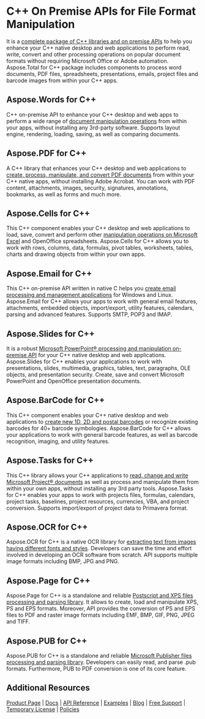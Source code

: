# C++ On Premise APIs for File Format Manipulation

It is a [complete package of C++ libraries and on premise APIs](https://products.aspose.com/total/cpp) to help you enhance your C++ native desktop and web applications to perform read, write, convert and other processing operations on popular document formats without requiring Microsoft Office or Adobe automation. Aspose.Total for C++ package includes components to process word documents, PDF files, spreadsheets, presentations, emails, project files and barcode images from within your C++ apps.

## Aspose.Words for C++

C++ on-premise API to enhance your C++ desktop and web apps to perform a wide range of [document manipulation operations](https://products.aspose.com/words/cpp) from within your apps, without installing any 3rd-party software. Supports layout engine, rendering, loading, saving, as well as comparing documents.

## Aspose.PDF for C++

A C++ library that enhances your C++ desktop and web applications to [create, process, manipulate, and convert PDF documents](https://products.aspose.com/pdf/cpp) from within your C++ native apps, without installing Adobe Acrobat. You can work with PDF content, attachments, images, security, signatures, annotations, bookmarks, as well as forms and much more.

## Aspose.Cells for C++

This C++ component enables your C++ desktop and web applications to load, save, convert and perform other [manipulation operations on Microsoft Excel](https://products.aspose.com/cells/cpp) and OpenOffice spreadsheets. Aspose.Cells for C++ allows you to work with rows, columns, data, formulas, pivot tables, worksheets, tables, charts and drawing objects from within your own apps.

## Aspose.Email for C++

This C++ on-premise API written in native C helps you [create email processing and management applications](https://products.aspose.com/email/cpp) for Windows and Linux. Aspose.Email for C++ allows your apps to work with general email features, attachments, embedded objects, import/export, utility features, calendars, parsing and advanced features. Supports SMTP, POP3 and IMAP.

## Aspose.Slides for C++

It is a robust [Microsoft PowerPoint® processing and manipulation on-premise API](https://products.aspose.com/slides/cpp) for your C++ native desktop and web applications. Aspose.Slides for C++ enables your applications to work with presentations, slides, multimedia, graphics, tables, text, paragraphs, OLE objects, and presentation security. Create, save and convert Microsoft PowerPoint and OpenOffice presentation documents.

## Aspose.BarCode for C++

This C++ component enables your C++ native desktop and web applications to [create new 1D, 2D and postal barcodes](https://products.aspose.com/barcode/cpp) or recognize existing barcodes for 40+ barcode symbologies. Aspose.BarCode for C++ allows your applications to work with general barcode features, as well as barcode recognition, imaging, and utility features.

## Aspose.Tasks for C++

This C++ library allows your C++ applications to [read, change and write Microsoft Project® documents](https://products.aspose.com/tasks/cpp) as well as process and manipulate them from within your own apps, without installing any 3rd party tools. Aspose.Tasks for C++ enables your apps to work with projects files, formulas, calendars, project tasks, baselines, project resources, currencies, VBA, and project conversion. Supports import/export of project data to Primavera format.

## Aspose.OCR for C++

Aspose.OCR for C++ is a native OCR library for [extracting text from images having different fonts and styles](https://products.aspose.com/ocr/cpp). Developers can save the time and effort involved in developing an OCR software from scratch. API supports multiple image formats including BMP, JPG and PNG.

## Aspose.Page for C++

Aspose.Page for C++ is a standalone and reliable [Postscript and XPS files processing and parsing library](https://products.aspose.com/page/cpp). It allows to create, load and manipulate XPS, PS and EPS formats. Moreover, API provides the conversion of PS and EPS files to PDF and raster image formats including EMF, BMP, GIF, PNG, JPEG and TIFF.

## Aspose.PUB for C++

Aspose.PUB for C++ is a standalone and reliable [Microsoft Publisher files processing and parsing library](https://products.aspose.com/pub/cpp). Developers can easily read, and parse .pub formats. Furthermore, PUB to PDF conversion is one of its core feature.

## Additional Resources

[Product Page](https://products.aspose.com/total/cpp) | [Docs](https://docs.aspose.com/display/totalcpp/Home) | [API Reference](https://apireference.aspose.com/) | [Examples](http://aspose.github.io/) | [Blog](https://blog.aspose.com/) | [Free Support](https://forum.aspose.com/) | [Temporary License](https://purchase.aspose.com/temporary-license) | [Policies](https://purchase.aspose.com/policies)
